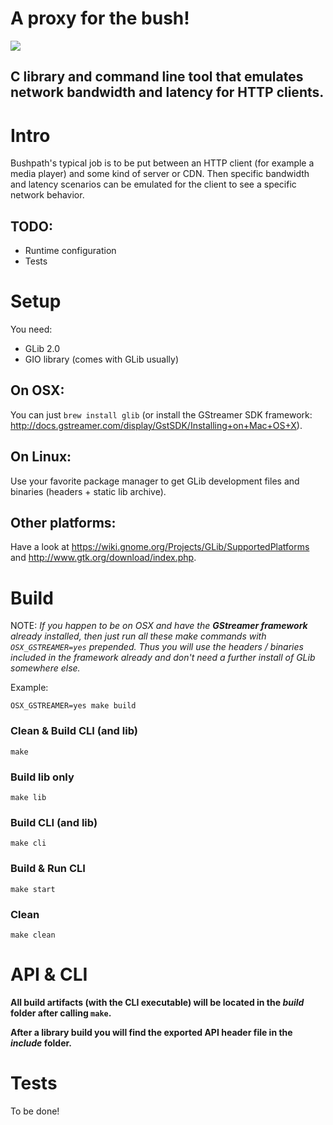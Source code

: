 # A proxy for the bush! 

<img src="http://4.bp.blogspot.com/_KJGCEv5TI4M/TJ-r1Xokh4I/AAAAAAAAAEE/Yw_Ayk_v-hQ/s1600/Home+bush+path+to+class.jpg">

## C library and command line tool that emulates network bandwidth and latency for HTTP clients.

# Intro

Bushpath's typical job is to be put between an HTTP client (for example a media player) and some kind of server or CDN. Then specific bandwidth and latency scenarios can be emulated for the client to see a specific network behavior.

## TODO:
- Runtime configuration
- Tests

# Setup

You need:

+ GLib 2.0
+ GIO library (comes with GLib usually)

## On OSX:

You can just `brew install glib` (or install the GStreamer SDK framework: http://docs.gstreamer.com/display/GstSDK/Installing+on+Mac+OS+X).

## On Linux:

Use your favorite package manager to get GLib development files and binaries (headers + static lib archive).

## Other platforms:

Have a look at https://wiki.gnome.org/Projects/GLib/SupportedPlatforms 
and http://www.gtk.org/download/index.php.

# Build

NOTE: _If you happen to be on OSX and have the **GStreamer framework** already installed, then just run all these make commands with `OSX_GSTREAMER=yes` prepended.
Thus you will use the headers / binaries included in the framework already 
and don't need a further install of GLib somewhere else._ 

Example: 
```
OSX_GSTREAMER=yes make build
```

### Clean & Build CLI (and lib)

```
make
```

### Build lib only

```
make lib
```

### Build CLI (and lib)

```
make cli
```

### Build & Run CLI

```
make start
```

### Clean

```
make clean
```

# API & CLI

**All build artifacts (with the CLI executable) will be located in the _build_ folder after calling `make`.**

**After a library build you will find the exported API header file in the _include_ folder.**

# Tests

To be done!


